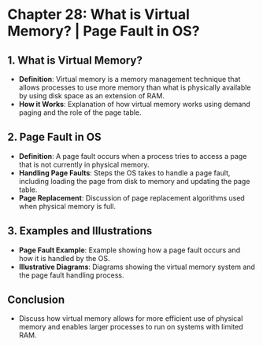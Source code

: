 # Chapter 28: What is Virtual Memory? | Page Fault in OS?

## 1. What is Virtual Memory?
- **Definition**: Virtual memory is a memory management technique that allows processes to use more memory than what is physically available by using disk space as an extension of RAM.
- **How it Works**: Explanation of how virtual memory works using demand paging and the role of the page table.

## 2. Page Fault in OS
- **Definition**: A page fault occurs when a process tries to access a page that is not currently in physical memory.
- **Handling Page Faults**: Steps the OS takes to handle a page fault, including loading the page from disk to memory and updating the page table.
- **Page Replacement**: Discussion of page replacement algorithms used when physical memory is full.

## 3. Examples and Illustrations
- **Page Fault Example**: Example showing how a page fault occurs and how it is handled by the OS.
- **Illustrative Diagrams**: Diagrams showing the virtual memory system and the page fault handling process.

## Conclusion
- Discuss how virtual memory allows for more efficient use of physical memory and enables larger processes to run on systems with limited RAM.
